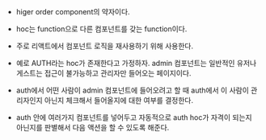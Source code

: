 - higer order component의 약자이다. 
- hoc는 function으로 다른 컴포넌트를 갖는 function이다. 
- 주로 리액트에서 컴포넌트 로직을 재사용하기 위해 사용한다.

- 예로 AUTH라는 hoc가 존재한다고 가정하자.
admin 컴포넌트는 일반적인 유저나 게스트는 접근이 불가능하고 관리자만 들어오는 페이지이다. 
- auth에서 어떤 사람이 admin 컴포넌트에 들어오려고 할 때 auth에서 이 사람이 관리자인지 아닌지 체크해서 들어올지에 대한 여부를 결정한다.
- auth 안에 여러가지 컴포넌트를 넣어두고 자동적으로 auth hoc가 자격이 되는지 아닌지를 판별해서 다음 액션을 할 수 있도록 해준다.